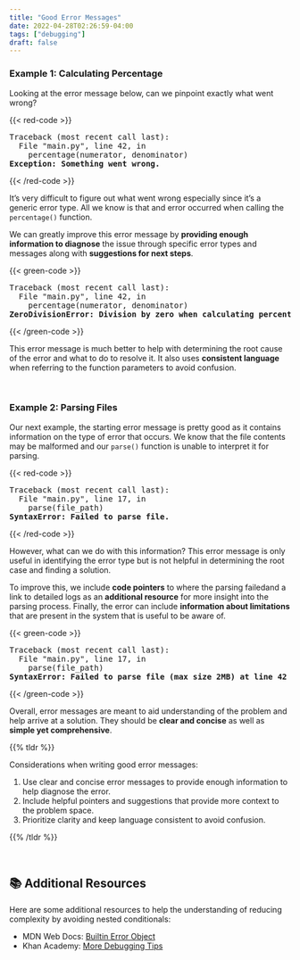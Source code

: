 ```yaml
---
title: "Good Error Messages"
date: 2022-04-28T02:26:59-04:00
tags: ["debugging"]
draft: false
---
```


### Example 1: Calculating Percentage

Looking at the error message below, can we pinpoint exactly what went wrong?

{{< red-code >}}
<pre style="margin: 0">
Traceback (most recent call last):
  File "main.py", line 42, in <module>
    percentage(numerator, denominator)
<b style="color: var(--dark-red)">Exception: Something went wrong.</b>
</pre>
{{< /red-code >}}

It’s very difficult to figure out what went wrong especially since it’s a generic error type. All we know is that and error occurred when calling the `percentage()` function. 

We can greatly improve this error message by **providing enough information to diagnose** the issue through specific error types and messages along with **suggestions for next steps**. 

{{< green-code >}}
<pre style="margin: 0">
Traceback (most recent call last):
  File "main.py", line 42, in <module>
    percentage(numerator, denominator)
<b style="color: var(--dark-green)">ZeroDivisionError: Division by zero when calculating percentage. Check if the denominator 0.</b>
</pre>
{{< /green-code >}}

This error message is much better to help with determining the root cause of the error and what to do to resolve it. It also uses **consistent language** when referring to the function parameters to avoid confusion.

<br/>

### Example 2: Parsing Files

Our next example, the starting error message is pretty good as it contains information on the type of error that occurs. We know that the file contents may be malformed and our `parse()` function is unable to interpret it for parsing.

{{< red-code >}}
<pre style="margin: 0">
Traceback (most recent call last):
  File "main.py", line 17, in <module>
    parse(file_path)
<b style="color: var(--dark-red)">SyntaxError: Failed to parse file.</b>
</pre>
{{< /red-code >}}

However, what can we do with this information? This error message is only useful in identifying the error type but is not helpful in determining the root case and finding a solution.

To improve this, we include **code pointers** to where the parsing failedand a link to detailed logs as an **additional resource** for more insight into the parsing process. Finally, the error can include **information about limitations** that are present in the system that is useful to be aware of. 

{{< green-code >}}
<pre style="margin: 0">
Traceback (most recent call last):
  File "main.py", line 17, in <module>
    parse(file_path)
<b style="color: var(--dark-green)">SyntaxError: Failed to parse file (max size 2MB) at line 42 column 3. <u>Click here to view detailed logs.</u></b>
</pre>
{{< /green-code >}}

Overall, error messages are meant to aid understanding of the problem and help arrive at a solution. They should be **clear and concise** as well as **simple yet comprehensive**.

{{% tldr %}}

Considerations when writing good error messages:

1. Use clear and concise error messages to provide enough information to help diagnose the error.
2. Include helpful pointers and suggestions that provide more context to the problem space. 
3. Prioritize clarity and keep language consistent to avoid confusion.

{{% /tldr %}}

<br>

## 📚 Additional Resources

Here are some additional resources to help the understanding of reducing complexity by avoiding nested conditionals:

- MDN Web Docs: <a href="https://developer.mozilla.org/en-US/docs/Web/JavaScript/Reference/Global_Objects/Error" target="_blank">Builtin Error Object</a>
- Khan Academy: <a href="https://www.khanacademy.org/computing/computer-programming/programming/debugging-programs/a/more-debugging-tip" target="_blank">More Debugging Tips</a>